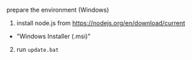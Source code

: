 prepare the environment (Windows)

1. install node.js from https://nodejs.org/en/download/current
- "Windows Installer (.msi)"

2. run `update.bat`
